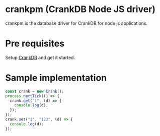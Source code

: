 # crankpm (CrankDB Node JS driver)

crankpm is the database driver for CrankDB for node js applications.

# Pre requisites

Setup [CrankDB](https://github.com/shreybatra/crankdb) and get it started.

# Sample implementation

```javascript
const crank = new Crank();
process.nextTick(() => {
  crank.get("1", (d) => {
    console.log(d);
  });
});
crank.set("1", "123", (d) => {
  console.log(d);
});
```
